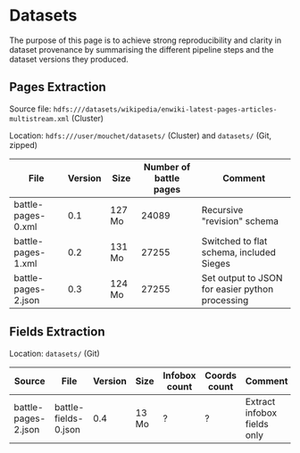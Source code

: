 # Datasets

The purpose of this page is to achieve strong reproducibility and clarity in dataset provenance by summarising the different pipeline steps and the dataset versions they 
produced.

## Pages Extraction

Source file: ````hdfs:///datasets/wikipedia/enwiki-latest-pages-articles-multistream.xml```` (Cluster)

Location: ````hdfs:///user/mouchet/datasets/```` (Cluster) and ````datasets/```` (Git, zipped)

| File  | Version | Size | Number of battle pages | Comment |
| --- | --- | --- | --- | --- |
| battle-pages-0.xml | 0.1 | 127 Mo | 24089 | Recursive "revision" schema |
| battle-pages-1.xml  | 0.2 | 131 Mo | 27255 | Switched to flat schema, included Sieges|
| battle-pages-2.json | 0.3 | 124 Mo | 27255 | Set output to JSON for easier python processing |

## Fields Extraction

Location: ````datasets/```` (Git)

| Source | File | Version | Size | Infobox count | Coords count | Comment |
| ---- | --- | ------- | ---- | ------------- | ------------ | ------- |
| battle-pages-2.json | battle-fields-0.json | 0.4 | 13 Mo | ? | ? | Extract infobox fields only |